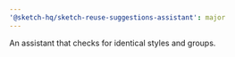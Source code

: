 ```yaml
---
'@sketch-hq/sketch-reuse-suggestions-assistant': major
---
```


An assistant that checks for identical styles and groups.
